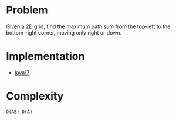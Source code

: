 # Problem

Given a 2D grid, find the maximum path sum from the top-left to the bottom-right corner, moving only right or down.

# Implementation

- [java17](Solution.java)

# Complexity

```
O(AB) O(A)
```
